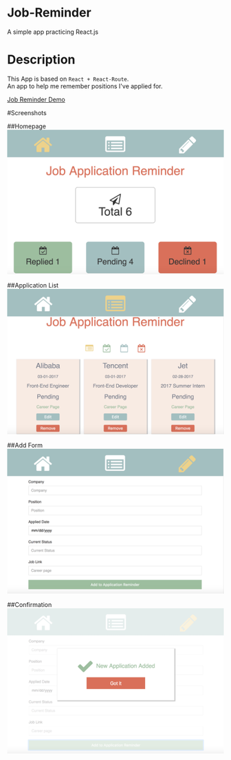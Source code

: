 # Job-Reminder
A simple app practicing React.js

# Description
This App is based on ```React + React-Route```.<br />
An app to help me remember positions I've applied for.<br />


[Job Reminder Demo](https://robbyvan.github.io/Job-Reminder/dist/#/)

#Screenshots

##Homepage
![](./screenshots/homepage.jpeg)

##Application List
![](./screenshots/list.jpeg)

##Add Form
![](./screenshots/add.jpeg)

##Confirmation
![](./screenshots/confirm.jpeg)
